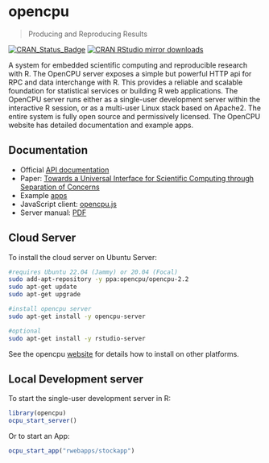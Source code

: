 # opencpu

> Producing and Reproducing Results

[![CRAN_Status_Badge](http://www.r-pkg.org/badges/version/opencpu)](http://cran.r-project.org/package=opencpu)
[![CRAN RStudio mirror downloads](http://cranlogs.r-pkg.org/badges/opencpu)](http://cran.r-project.org/web/packages/opencpu/index.html)

A system for embedded scientific computing and reproducible research with R.
The OpenCPU server exposes a simple but powerful HTTP api for RPC and data interchange
with R. This provides a reliable and scalable foundation for statistical services or 
building R web applications. The OpenCPU server runs either as a single-user development
server within the interactive R session, or as a multi-user Linux stack based on Apache2. 
The entire system is fully open source and permissively licensed. The OpenCPU website
has detailed documentation and example apps.

## Documentation

 - Official [API documentation](https://www.opencpu.org/api.html)
 - Paper: [Towards a Universal Interface for Scientific Computing through Separation of Concerns](http://arxiv.org/abs/1406.4806) 
 - Example [apps](https://www.opencpu.org/apps.html)
 - JavaScript client: [opencpu.js](https://github.com/opencpu/opencpu.js)
 - Server manual: [PDF](http://opencpu.github.io/server-manual/opencpu-server.pdf)

## Cloud Server

To install the cloud server on Ubuntu Server:

```sh
#requires Ubuntu 22.04 (Jammy) or 20.04 (Focal)
sudo add-apt-repository -y ppa:opencpu/opencpu-2.2
sudo apt-get update 
sudo apt-get upgrade

#install opencpu server
sudo apt-get install -y opencpu-server

#optional
sudo apt-get install -y rstudio-server 
```

See the opencpu [website](https://www.opencpu.org/download.html) for details how to install on other platforms.

## Local Development server

To start the single-user development server in R:

```r
library(opencpu)
ocpu_start_server()
```

Or to start an App:

```r
ocpu_start_app("rwebapps/stockapp")
```
